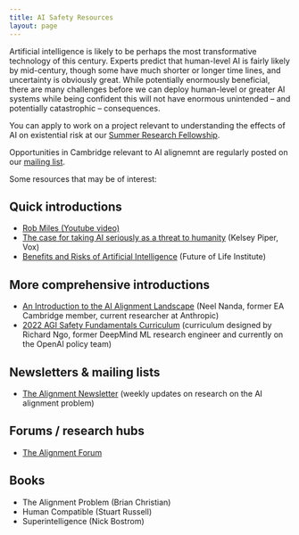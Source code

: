 ```yaml
---
title: AI Safety Resources
layout: page
---
```


Artificial intelligence is likely to be perhaps the most transformative technology of this century. Experts predict that human-level AI is fairly likely by mid-century, though some have much shorter or longer time lines, and uncertainty is obviously great. While potentially enormously beneficial, there are many challenges before we can deploy human-level or greater AI systems while being confident this will not have enormous unintended – and potentially catastrophic – consequences.

You can apply to work on a project relevant to understanding the effects of AI on existential risk at our [Summer Research Fellowship](https://camxrisk.org/fellowships/).

Opportunities in Cambridge relevant to AI alignemnt are regularly posted on our [mailing list](http://eepurl.com/hGPPkf).

Some resources that may be of interest:

## Quick introductions
- [Rob Miles (Youtube video)](https://www.youtube.com/watch?v=pYXy-A4siMw)
- [The case for taking AI seriously as a threat to humanity](https://www.vox.com/future-perfect/2018/12/21/18126576/ai-artificial-intelligence-machine-learning-safety-alignment) (Kelsey Piper, Vox)
- [Benefits and Risks of Artificial Intelligence](http://futureoflife.org/background/benefits-risks-of-artificial-intelligence/) (Future of Life Institute)

## More comprehensive introductions
- [An Introduction to the AI Alignment Landscape](https://www.alignmentforum.org/posts/SQ9cZtfrzDJmw9A2m/my-overview-of-the-ai-alignment-landscape-a-bird-s-eye-view) (Neel Nanda, former EA Cambridge member, current researcher at Anthropic)
- [2022 AGI Safety Fundamentals Curriculum](https://docs.google.com/document/d/1mTm_sT2YQx3mRXQD6J2xD2QJG1c3kHyvX8kQc_IQ0ns/edit?usp=sharing) (curriculum designed by Richard Ngo, former DeepMind ML research engineer and currently on the OpenAI policy team)

## Newsletters & mailing lists
- [The Alignment Newsletter](https://rohinshah.com/alignment-newsletter/) (weekly updates on research on the AI alignment problem)

## Forums / research hubs
- [The Alignment Forum](https://www.alignmentforum.org/)

## Books
- The Alignment Problem (Brian Christian)
- Human Compatible (Stuart Russell)
- Superintelligence (Nick Bostrom)
